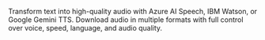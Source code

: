 Transform text into high-quality audio with Azure AI Speech, IBM Watson, or Google Gemini TTS. Download audio in multiple formats with full control over voice, speed, language, and audio quality.

